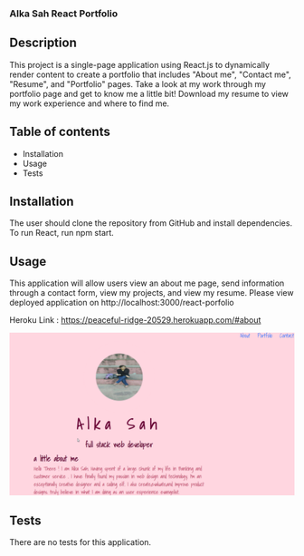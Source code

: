 ### Alka Sah React Portfolio

## Description

This project is a single-page application using React.js to dynamically render content to create a portfolio that includes "About me", "Contact me", "Resume", and "Portfolio" pages. Take a look at my work through my portfolio page and get to know me a little bit! Download my resume to view my work experience and where to find me.

## Table of contents

* Installation
* Usage
* Tests

## Installation

The user should clone the repository from GitHub and install dependencies. To run React, run npm start.

## Usage

This application will allow users view an about me page, send information through a contact form, view my projects, and view my resume.
Please view deployed application on http://localhost:3000/react-porfolio

Heroku Link  : https://peaceful-ridge-20529.herokuapp.com/#about

![](./src/assets/Image.png)

## Tests

There are no tests for this application.




